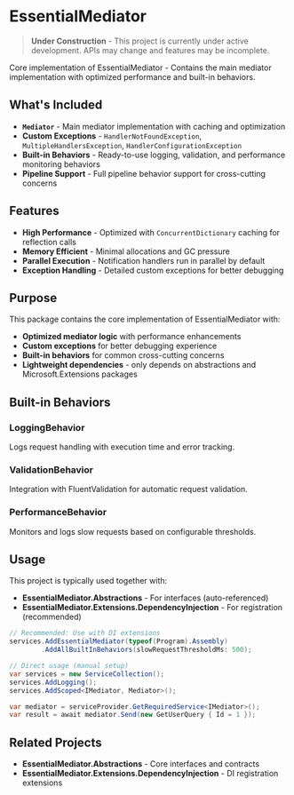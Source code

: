 # EssentialMediator

> **Under Construction** - This project is currently under active development. APIs may change and features may be incomplete.

Core implementation of EssentialMediator - Contains the main mediator implementation with optimized performance and built-in behaviors.

## What's Included

- **`Mediator`** - Main mediator implementation with caching and optimization
- **Custom Exceptions** - `HandlerNotFoundException`, `MultipleHandlersException`, `HandlerConfigurationException`
- **Built-in Behaviors** - Ready-to-use logging, validation, and performance monitoring behaviors
- **Pipeline Support** - Full pipeline behavior support for cross-cutting concerns

## Features

- **High Performance** - Optimized with `ConcurrentDictionary` caching for reflection calls
- **Memory Efficient** - Minimal allocations and GC pressure
- **Parallel Execution** - Notification handlers run in parallel by default
- **Exception Handling** - Detailed custom exceptions for better debugging

## Purpose

This package contains the core implementation of EssentialMediator with:

- **Optimized mediator logic** with performance enhancements
- **Custom exceptions** for better debugging experience
- **Built-in behaviors** for common cross-cutting concerns
- **Lightweight dependencies** - only depends on abstractions and Microsoft.Extensions packages

## Built-in Behaviors

### LoggingBehavior
Logs request handling with execution time and error tracking.

### ValidationBehavior  
Integration with FluentValidation for automatic request validation.

### PerformanceBehavior
Monitors and logs slow requests based on configurable thresholds.

## Usage

This project is typically used together with:

- **EssentialMediator.Abstractions** - For interfaces (auto-referenced)
- **EssentialMediator.Extensions.DependencyInjection** - For registration (recommended)

```csharp
// Recommended: Use with DI extensions
services.AddEssentialMediator(typeof(Program).Assembly)
        .AddAllBuiltInBehaviors(slowRequestThresholdMs: 500);

// Direct usage (manual setup)
var services = new ServiceCollection();
services.AddLogging();
services.AddScoped<IMediator, Mediator>();

var mediator = serviceProvider.GetRequiredService<IMediator>();
var result = await mediator.Send(new GetUserQuery { Id = 1 });
```

## Related Projects

- **EssentialMediator.Abstractions** - Core interfaces and contracts
- **EssentialMediator.Extensions.DependencyInjection** - DI registration extensions
